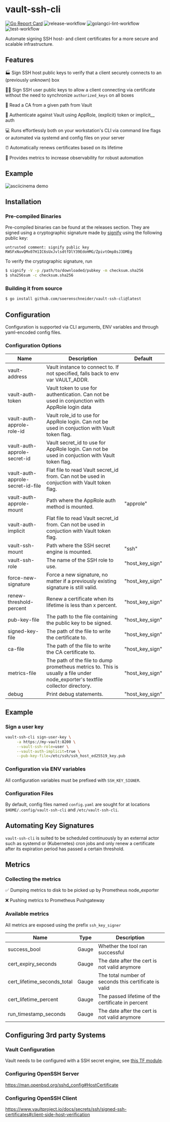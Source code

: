 # vault-ssh-cli
[![Go Report Card](https://goreportcard.com/badge/github.com/soerenschneider/vault-ssh-cli)](https://goreportcard.com/report/github.com/soerenschneider/vault-ssh-cli)
![release-workflow](https://github.com/soerenschneider/vault-ssh-cli/actions/workflows/release-container.yaml/badge.svg)
![golangci-lint-workflow](https://github.com/soerenschneider/vault-ssh-cli/actions/workflows/golangci-lint.yaml/badge.svg)
![test-workflow](https://github.com/soerenschneider/vault-ssh-cli/actions/workflows/test.yaml/badge.svg)

Automate signing SSH host- and client certificates for a more secure and scalable infrastructure. 

## Features

🏭 Sign SSH host public keys to verify that a client securely connects to an (previously unknown) box

👨‍💻 Sign SSH user public keys to allow a client connecting via certificate without the need to synchronize `authorized_keys` on all boxes

🔗 Read a CA from a given path from Vault

🛂 Authenticate against Vault using AppRole, (explicit) token or implicit__ auth

💻 Runs effortlessly both on your workstation's CLI via command line flags or automated via systemd and config files on your server

⏰ Automatically renews certificates based on its lifetime

🔭 Provides metrics to increase observability for robust automation

## Example
![asciicinema demo](demo.svg)

## Installation

### Pre-compiled Binaries

Pre-compiled binaries can be found at the releases section. They are signed using a cryptographic signature made by [signify](https://man.openbsd.org/signify.1) using the following public key: 
```
untrusted comment: signify public key
RWSFxNuvQMx07H1IC6sUxJvlsdtfDlY39EdoHMG/ZpivtOmp8sJ3DMEg
```

To verify the cryptographic signature, run
```bash
$ signify -V -p /path/to/downloaded/pubkey -m checksum.sha256
$ sha256sum -c checksum.sha256
```

### Building it from source

```sh
$ go install github.com/soerenschneider/vault-ssh-cli@latest
```

## Configuration
Configuration is supported via CLI arguments, ENV variables and through yaml-encoded config files.

### Configuration Options

| Name                              | Description                                                                                                                    | Default         |
|-----------------------------------|--------------------------------------------------------------------------------------------------------------------------------|-----------------|
| vault-address                     | Vault instance to connect to. If not specified, falls back to env var VAULT_ADDR.                                              |                 |
| vault-auth-token                  | Vault token to use for authentication. Can not be used in conjunction with AppRole login data                                  |                 |
| vault-auth-approle-role-id        | Vault role_id to use for AppRole login. Can not be used in conjuction with Vault token flag.                                   |                 |
| vault-auth-approle-secret-id      | Vault secret_id to use for AppRole login. Can not be used in conjuction with Vault token flag.                                 |                 |
| vault-auth-approle-secret-id-file | Flat file to read Vault secret_id from. Can not be used in conjuction with Vault token flag.                                   |                 |
| vault-auth-approle-mount          | Path where the AppRole auth method is mounted.                                                                                 | "approle"       |
| vault-auth-implicit               | Flat file to read Vault secret_id from. Can not be used in conjuction with Vault token flag.                                   |                 |
| vault-ssh-mount                   | Path where the SSH secret engine is mounted.                                                                                   | "ssh"           |
| vault-ssh-role                    | The name of the SSH role to use.                                                                                               | "host_key_sign" |
| force-new-signature               | Force a new signature, no matter if a previously existing signature is still valid.                                            | "host_key_sign" |
| renew-threshold-percent           | Renew a certificate when its lifetime is less than x percent.                                                                  | "host_key_sign" |
| pub-key-file                      | The path to the file containing the public key to be signed.                                                                   | "host_key_sign" |
| signed-key-file                   | The path of the file to write the certificate to.                                                                              | "host_key_sign" |
| ca-file                           | The path of the file to write the CA certificate to.                                                                           | "host_key_sign" |
| metrics-file                      | The path of the file to dump prometheus metrics to. This is usually a file under node_exporter's textfile collector directory. | "host_key_sign" |
| debug                             | Print debug statements.                                                                                                        | "host_key_sign" |

## Example

### Sign a user key
```bash
vault-ssh-cli sign-user-key \
     -a https://my-vault:8200 \
     --vault-ssh-role=user \
     --vault-auth-implicit=true \
     --pub-key-file=/etc/ssh/ssh_host_ed25519_key.pub
```

### Configuration via ENV variables
All configuration variables must be prefixed with `SSH_KEY_SIGNER`.

### Configuration Files
By default, config files named `config.yaml` are sought for at locations `$HOME/.config/vault-ssh-cli` and `/etc/vault-ssh-cli`.

## Automating Key Signatures
`vault-ssh-cli` is suited to be scheduled continuously by an external actor such as systemd or (Kubernetes) cron jobs and only renew a certificate after its expiration period has passed a certain threshold.

## Metrics

### Collecting the metrics

✅ Dumping metrics to disk to be picked up by Prometheus node_exporter

❌ Pushing metrics to Prometheus Pushgateway

### Available metrics

All metrics are exposed using the prefix `ssh_key_signer`

| Name                        | Type    | Description                                            |
|-----------------------------|---------|--------------------------------------------------------|
| success_bool                | Gauge   | Whether the tool ran successful                        |
| cert_expiry_seconds         | Gauge   | The date after the cert is not valid anymore           |
| cert_lifetime_seconds_total | Gauge   | The total number of seconds this certificate is valid  |
| cert_lifetime_percent       | Gauge   | The passed lifetime of the certificate in percent      | 
| run_timestamp_seconds       | Gauge   | The date after the cert is not valid anymore           |


## Configuring 3rd party Systems

### Vault Configuration
Vault needs to be configured with a SSH secret engine, see [this TF module](https://github.com/soerenschneider/tf-vault/tree/main/secret_ssh). 

### Configuring OpenSSH Server
https://man.openbsd.org/sshd_config#HostCertificate

### Configuring OpenSSH Client
https://www.vaultproject.io/docs/secrets/ssh/signed-ssh-certificates#client-side-host-verification
